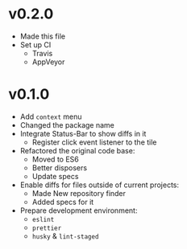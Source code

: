 # v0.2.0

- Made this file
- Set up CI
    * Travis
    * AppVeyor

# v0.1.0

- Add `context` menu
- Changed the package name
- Integrate Status-Bar to show diffs in it
    * Register click event listener to the tile
- Refactored the original code base:
    * Moved to ES6
    * Better disposers
    * Update specs
- Enable diffs for files outside of current projects:
    * Made New repository finder
    * Added specs for it
- Prepare development environment:
    * `eslint`
    * `prettier`
    * `husky` & `lint-staged`
